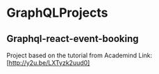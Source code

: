 # GraphQLProjects

## Graphql-react-event-booking
Project based on the tutorial from Academind
Link: [http://y2u.be/LXTyzk2uud0]
